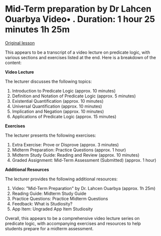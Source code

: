 # Mid-Term preparation by Dr Lahcen Ouarbya Video• . Duration: 1 hour 25 minutes 1h 25m

[Original lesson](https://www.coursera.org/learn/uol-discrete-mathematics/lecture/ZXSoc/mid-term-preparation-by-dr-lahcen-ouarbya)

This appears to be a transcript of a video lecture on predicate logic, with various sections and exercises listed at the end. Here is a breakdown of the content:

**Video Lecture**

The lecturer discusses the following topics:

1. Introduction to Predicate Logic (approx. 10 minutes)
2. Definition and Notation of Predicate Logic (approx. 5 minutes)
3. Existential Quantification (approx. 10 minutes)
4. Universal Quantification (approx. 10 minutes)
5. Implication and Negation (approx. 10 minutes)
6. Applications of Predicate Logic (approx. 15 minutes)

**Exercises**

The lecturer presents the following exercises:

1. Extra Exercise: Prove or Disprove (approx. 3 minutes)
2. Midterm Preparation: Practice Questions (approx. 1 hour)
3. Midterm Study Guide: Reading and Review (approx. 10 minutes)
4. Graded Assignment: Mid-Term Assessment (Submitted) (approx. 1 hour)

**Additional Resources**

The lecturer provides the following additional resources:

1. Video: "Mid-Term Preparation" by Dr. Lahcen Ouarbya (approx. 1h 25m)
2. Reading Guide: Midterm Study Guide
3. Practice Questions: Practice Midterm Questions
4. Feedback: What is Studiosity?
5. App Item: Ungraded App Item Studiosity

Overall, this appears to be a comprehensive video lecture series on predicate logic, with accompanying exercises and resources to help students prepare for a midterm assessment.

